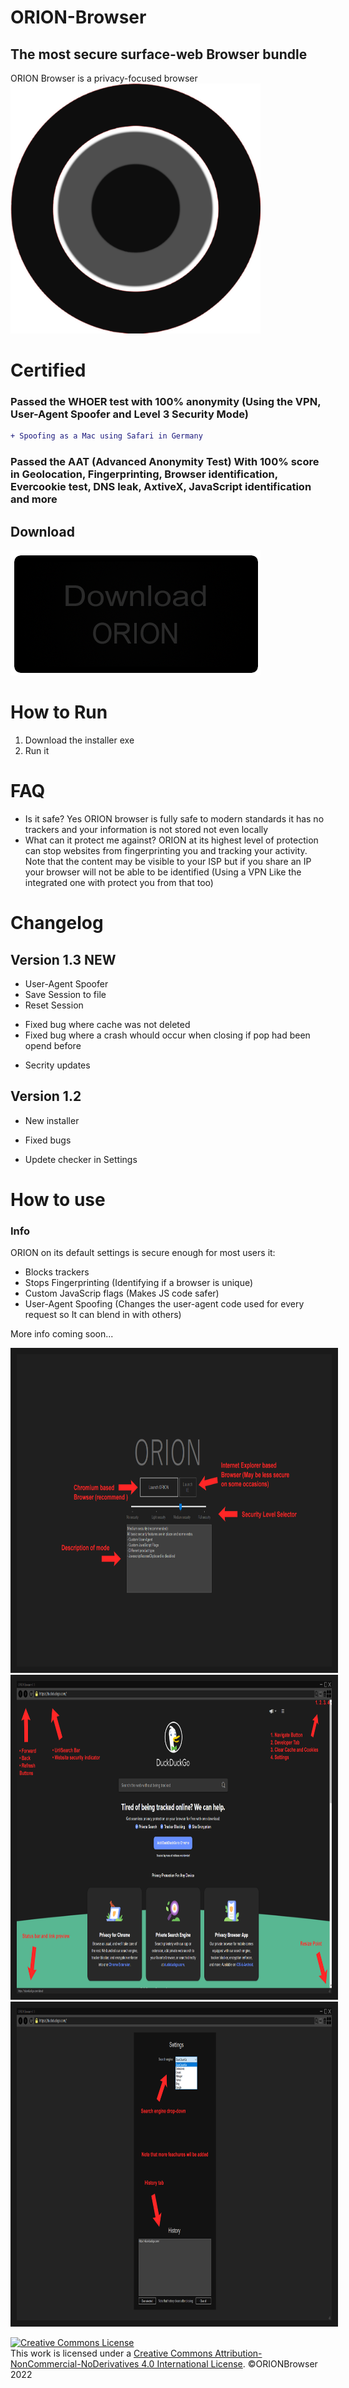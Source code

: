 # ORION-Browser
## The most secure surface-web Browser bundle
ORION Browser is a privacy-focused browser
<img src="https://raw.githubusercontent.com/Darklisted/ORION-Browser/main/Images/orion_icon.png" alt="Start Menu" width="400" height="400"/>
# Certified
### Passed the WHOER test with 100% anonymity (Using the VPN, User-Agent Spoofer and Level 3 Security Mode) 
```diff
+ Spoofing as a Mac using Safari in Germany
```
### Passed the AAT (Advanced Anonymity Test) With 100% score in Geolocation, Fingerprinting, Browser identification, Evercookie test, DNS leak, AxtiveX, JavaScript identification and more
## Download
[![Download](https://raw.githubusercontent.com/Darklisted/ORION-Browser/main/Images/orion_download_button.png)](https://github.com/Darklisted/ORION-Browser/raw/main/ORION%20Installer.exe)
# How to Run
1. Download the installer exe
2. Run it
# FAQ
- Is it safe? Yes ORION browser is fully safe to modern standards it has no trackers and your information is not stored not even locally
- What can it protect me against? ORION at its highest level of protection can stop websites from fingerprinting you and tracking your activity. Note that the content may be visible to your ISP but if you share an IP your browser will not be able to be identified (Using a VPN Like the integrated one with protect you from that too)
# Changelog
## Version 1.3 NEW
+ User-Agent Spoofer
+ Save Session to file
+ Reset Session
- Fixed bug where cache was not deleted
- Fixed bug where a crash whould occur when closing if pop had been opend before
+ Secrity updates

## Version 1.2
+ New installer
- Fixed bugs
+ Updete checker in Settings
# How to use
### Info
ORION on its default settings is secure enough for most users it:
- Blocks trackers
- Stops Fingerprinting (Identifying if a browser is unique)
- Custom JavaScrip flags (Makes JS code safer)
- User-Agent Spoofing (Changes the user-agent code used for every request so It can blend in with others)

More info coming soon...

<div>
<img src="https://raw.githubusercontent.com/Darklisted/ORION-Browser/main/Images/orion_startup.png" alt="Start Menu" width="1000" height="500" border="10" />
<img src="https://raw.githubusercontent.com/Darklisted/ORION-Browser/main/Images/orion_main_menu.png" alt="Main Menu" width="1000" height="500" border="10" />
<img src="https://raw.githubusercontent.com/Darklisted/ORION-Browser/main/Images/orion_settings_menu.png" alt="Settings" width="1000" height="500" border="10" />
</div>

<a rel="license" href="http://creativecommons.org/licenses/by-nc-nd/4.0/"><img alt="Creative Commons License" style="border-width:0" src="https://i.creativecommons.org/l/by-nc-nd/4.0/88x31.png" /></a><br />This work is licensed under a <a rel="license" href="http://creativecommons.org/licenses/by-nc-nd/4.0/">Creative Commons Attribution-NonCommercial-NoDerivatives 4.0 International License</a>.
©ORIONBrowser 2022
